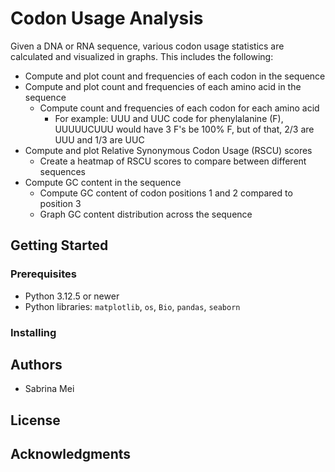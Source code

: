 # Codon Usage Analysis

Given a DNA or RNA sequence, various codon usage statistics are calculated and visualized in graphs. This includes the following:
- Compute and plot count and frequencies of each codon in the sequence
- Compute and plot count and frequencies of each amino acid in the sequence
  - Compute count and frequencies of each codon for each amino acid
      - For example: UUU and UUC code for phenylalanine (F), UUUUUCUUU would have 3 F's be 100% F, but of that, 2/3 are UUU and 1/3 are UUC
- Compute and plot Relative Synonymous Codon Usage (RSCU) scores
  - Create a heatmap of RSCU scores to compare between different sequences
- Compute GC content in the sequence
  - Compute GC content of codon positions 1 and 2 compared to position 3
  - Graph GC content distribution across the sequence
        

## Getting Started

### Prerequisites
- Python 3.12.5 or newer
- Python libraries: `matplotlib`, `os`, `Bio`, `pandas`, `seaborn`

### Installing



## Authors

  - Sabrina Mei

## License



## Acknowledgments

